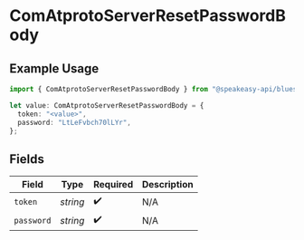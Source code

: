 # ComAtprotoServerResetPasswordBody

## Example Usage

```typescript
import { ComAtprotoServerResetPasswordBody } from "@speakeasy-api/bluesky/models/operations";

let value: ComAtprotoServerResetPasswordBody = {
  token: "<value>",
  password: "LtLeFvbch70lLYr",
};
```

## Fields

| Field              | Type               | Required           | Description        |
| ------------------ | ------------------ | ------------------ | ------------------ |
| `token`            | *string*           | :heavy_check_mark: | N/A                |
| `password`         | *string*           | :heavy_check_mark: | N/A                |